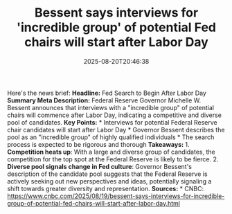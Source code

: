 ﻿---
title: "Bessent says interviews for 'incredible group' of potential Fed chairs will start after Labor Day"
date: "2025-08-20T20:46:38"
category: "Markets"
summary: ""
slug: "bessent says interviews for incredible group of potential fe"
source_urls:
  - "https://www.cnbc.com/2025/08/19/bessent-says-interviews-for-incredible-group-of-potential-fed-chairs-will-start-after-labor-day.html"
seo:
  title: "Bessent says interviews for 'incredible group' of potential Fed chairs will start after Labor Day | Hash n Hedge"
  description: ""
  keywords: ["news", "markets", "brief"]
---
Here's the news brief:  **Headline:** Fed Search to Begin After Labor Day  **Summary Meta Description:** Federal Reserve Governor Michelle W. Bessent announces that interviews with a "incredible group" of potential chairs will commence after Labor Day, indicating a competitive and diverse pool of candidates.  **Key Points:**  * Interviews for potential Federal Reserve chair candidates will start after Labor Day * Governor Bessent describes the pool as an "incredible group" of highly qualified individuals * The search process is expected to be rigorous and thorough  **Takeaways:**  1. **Competition heats up**: With a large and diverse group of candidates, the competition for the top spot at the Federal Reserve is likely to be fierce. 2. **Diverse pool signals change in Fed culture**: Governor Bessent's description of the candidate pool suggests that the Federal Reserve is actively seeking out new perspectives and ideas, potentially signaling a shift towards greater diversity and representation.  **Sources:**  * CNBC: https://www.cnbc.com/2025/08/19/bessent-says-interviews-for-incredible-group-of-potential-fed-chairs-will-start-after-labor-day.html 
